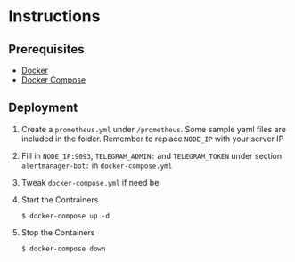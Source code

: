 # Instructions

## Prerequisites

- [Docker](https://docs.docker.com/engine/install/ubuntu/)
- [Docker Compose](https://docs.docker.com/compose/install/)

## Deployment

1. Create a `prometheus.yml` under `/prometheus`. Some sample yaml files are included in the folder. Remember to replace `NODE_IP` with your server IP

2. Fill in `NODE_IP:9093`, `TELEGRAM_ADMIN:` and `TELEGRAM_TOKEN` under section `alertmanager-bot:` in `docker-compose.yml`

3. Tweak `docker-compose.yml` if need be

4. Start the Contrainers
    ```
    $ docker-compose up -d
    ```

5. Stop the Containers
    ```
    $ docker-compose down
    ```